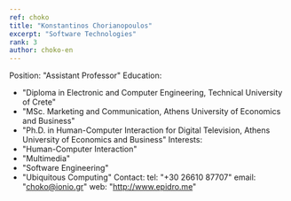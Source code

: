 ```yaml
---
ref: choko
title: "Konstantinos Chorianopoulos"
excerpt: "Software Technologies"
rank: 3
author: choko-en
---
```


Position: "Assistant Professor"
Education:
  - "Diploma in Electronic and Computer Engineering, Technical University of Crete"
  - "MSc. Marketing and Communication, Athens University of Economics and Business"
  - "Ph.D. in Human-Computer Interaction for Digital Television, Athens University of Economics and Business"
Interests:
  - "Human-Computer Interaction"
  - "Multimedia"
  - "Software Engineering"
  - "Ubiquitous Computing"
Contact:
  tel: "+30 26610 87707"
  email: "choko@ionio.gr"
  web: "http://www.epidro.me"
